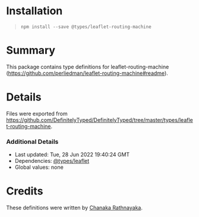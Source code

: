 # Installation
> `npm install --save @types/leaflet-routing-machine`

# Summary
This package contains type definitions for leaflet-routing-machine (https://github.com/perliedman/leaflet-routing-machine#readme).

# Details
Files were exported from https://github.com/DefinitelyTyped/DefinitelyTyped/tree/master/types/leaflet-routing-machine.

### Additional Details
 * Last updated: Tue, 28 Jun 2022 19:40:24 GMT
 * Dependencies: [@types/leaflet](https://npmjs.com/package/@types/leaflet)
 * Global values: none

# Credits
These definitions were written by [Chanaka Rathnayaka](https://github.com/chanakadrathnayaka).
